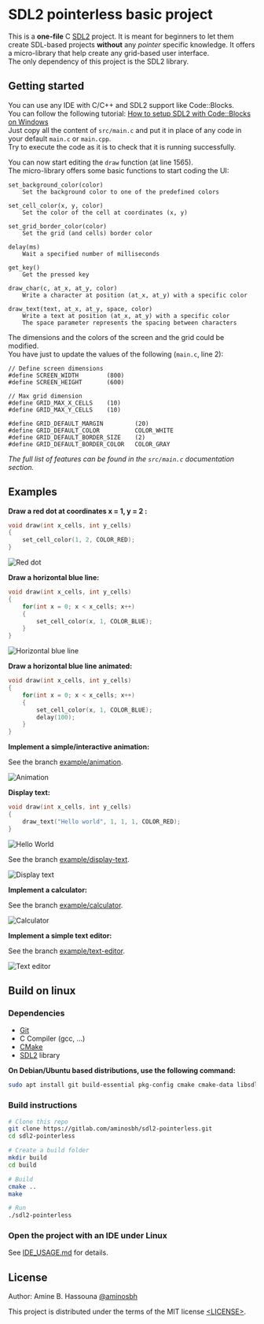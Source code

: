 # SDL2 pointerless basic project

This is a **one-file** C [SDL2][SDL] project. It is meant for beginners to let
them create SDL-based projects **without** any *pointer* specific knowledge.
It offers a micro-library that help create any grid-based user interface.  
The only dependency of this project is the SDL2 library.

## Getting started

You can use any IDE with C/C++ and SDL2 support like Code::Blocks.  
You can follow the following tutorial: [How to setup SDL2 with Code::Blocks on Windows](https://github.com/aminosbh/sdl2-pointerless/wiki/How-to-setup-SDL2-with-Code::Blocks-on-Windows)  
Just copy all the content of `src/main.c` and put it in place of any code in
your default `main.c` or `main.cpp`.  
Try to execute the code as it is to check that it is running successfully.  

You can now start editing the `draw` function (at line 1565).  
The micro-library offers some basic functions to start coding the UI:  

```
set_background_color(color)
    Set the background color to one of the predefined colors

set_cell_color(x, y, color)
    Set the color of the cell at coordinates (x, y)

set_grid_border_color(color)
    Set the grid (and cells) border color

delay(ms)
    Wait a specified number of milliseconds

get_key()
    Get the pressed key

draw_char(c, at_x, at_y, color)
    Write a character at position (at_x, at_y) with a specific color

draw_text(text, at_x, at_y, space, color)
    Write a text at position (at_x, at_y) with a specific color
    The space parameter represents the spacing between characters
```

The dimensions and the colors of the screen and the grid could be modified.  
You have just to update the values of the following (`main.c`, line 2):  

```
// Define screen dimensions
#define SCREEN_WIDTH        (800)
#define SCREEN_HEIGHT       (600)

// Max grid dimension
#define GRID_MAX_X_CELLS    (10)
#define GRID_MAX_Y_CELLS    (10)

#define GRID_DEFAULT_MARGIN         (20)
#define GRID_DEFAULT_COLOR          COLOR_WHITE
#define GRID_DEFAULT_BORDER_SIZE    (2)
#define GRID_DEFAULT_BORDER_COLOR   COLOR_GRAY
```

*The full list of features can be found in the `src/main.c` documentation section.*

## Examples

**Draw a red dot at coordinates x = 1, y = 2 :**

```c
void draw(int x_cells, int y_cells)
{
    set_cell_color(1, 2, COLOR_RED);
}
```

![Red dot](/images/red-dot.png)


**Draw a horizontal blue line:**

```c
void draw(int x_cells, int y_cells)
{
    for(int x = 0; x < x_cells; x++)
    {
        set_cell_color(x, 1, COLOR_BLUE);
    }
}
```

![Horizontal blue line](/images/blue-line.png)


**Draw a horizontal blue line animated:**

```c
void draw(int x_cells, int y_cells)
{
    for(int x = 0; x < x_cells; x++)
    {
        set_cell_color(x, 1, COLOR_BLUE);
        delay(100);
    }
}
```

**Implement a simple/interactive animation:**

See the branch [example/animation](https://github.com/aminosbh/sdl2-pointerless/blob/example/animation/src/main.c).

![Animation](/images/animation.png)


**Display text:**

```c
void draw(int x_cells, int y_cells)
{
    draw_text("Hello world", 1, 1, 1, COLOR_RED);
}
```

![Hello World](/images/hello-world.png)


See the branch [example/display-text](https://github.com/aminosbh/sdl2-pointerless/blob/example/display-text/src/main.c).

![Display text](/images/display-text.png)


**Implement a calculator:**

See the branch [example/calculator](https://github.com/aminosbh/sdl2-pointerless/blob/example/calculator/src/main.c).

![Calculator](/images/calculator.png)


**Implement a simple text editor:**

See the branch [example/text-editor](https://github.com/aminosbh/sdl2-pointerless/blob/example/text-editor/src/main.c).

![Text editor](/images/text-editor.png)


## Build on linux

### Dependencies

- [Git][]
- C Compiler (gcc, ...)
- [CMake][]
- [SDL2][SDL] library

**On Debian/Ubuntu based distributions, use the following command:**

```sh
sudo apt install git build-essential pkg-config cmake cmake-data libsdl2-dev
```

### Build instructions

```sh
# Clone this repo
git clone https://gitlab.com/aminosbh/sdl2-pointerless.git
cd sdl2-pointerless

# Create a build folder
mkdir build
cd build

# Build
cmake ..
make

# Run
./sdl2-pointerless
```

### Open the project with an IDE under Linux

See [IDE_USAGE.md](IDE_USAGE.md) for details.

## License

Author: Amine B. Hassouna [@aminosbh](https://github.com/aminosbh)

This project is distributed under the terms of the MIT license
[&lt;LICENSE&gt;](LICENSE).



[SDL]: https://www.libsdl.org
[CMake]: https://cmake.org
[Git]: https://git-scm.com
[SDL2_image]: https://www.libsdl.org/projects/SDL_image
[SDL2_ttf]: https://www.libsdl.org/projects/SDL_ttf
[SDL2_net]: https://www.libsdl.org/projects/SDL_net
[SDL2_mixer]: https://www.libsdl.org/projects/SDL_mixer
[SDL2_gfx]: http://www.ferzkopp.net/wordpress/2016/01/02/sdl_gfx-sdl2_gfx
